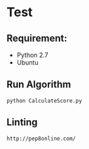 # Test

## Requirement:
  - Python 2.7
  - Ubuntu
  
## Run Algorithm
`python CalculateScore.py`

## Linting
`http://pep8online.com/`
